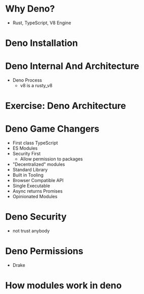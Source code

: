 # Why Deno?
- Rust, TypeScript, V8 Engine

# Deno Installation


# Deno Internal And Architecture
- Deno Process
    - v8 is a rusty_v8

# Exercise: Deno Architecture

# Deno Game Changers
- First class TypeScript
- ES Modules
- Security First
    - Allow permission to packages
- "Decentralized" modules
- Standard Library
- Built in Tooling
- Browser Compatible API
- Single Executable
- Async returns Promises
- Opinionated Modules

# Deno Security
- not trust anybody

# Deno Permissions
- Drake

# How modules work in deno